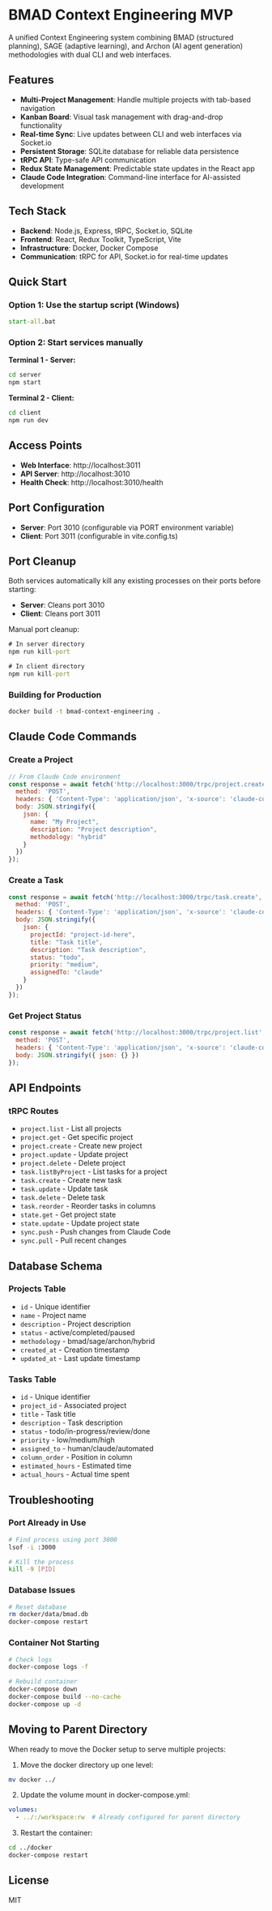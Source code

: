 # BMAD Context Engineering MVP

A unified Context Engineering system combining BMAD (structured planning), SAGE (adaptive learning), and Archon (AI agent generation) methodologies with dual CLI and web interfaces.

## Features

- **Multi-Project Management**: Handle multiple projects with tab-based navigation
- **Kanban Board**: Visual task management with drag-and-drop functionality
- **Real-time Sync**: Live updates between CLI and web interfaces via Socket.io
- **Persistent Storage**: SQLite database for reliable data persistence
- **tRPC API**: Type-safe API communication
- **Redux State Management**: Predictable state updates in the React app
- **Claude Code Integration**: Command-line interface for AI-assisted development

## Tech Stack

- **Backend**: Node.js, Express, tRPC, Socket.io, SQLite
- **Frontend**: React, Redux Toolkit, TypeScript, Vite
- **Infrastructure**: Docker, Docker Compose
- **Communication**: tRPC for API, Socket.io for real-time updates

## Quick Start

### Option 1: Use the startup script (Windows)
```cmd
start-all.bat
```

### Option 2: Start services manually

**Terminal 1 - Server:**
```cmd
cd server
npm start
```

**Terminal 2 - Client:**
```cmd
cd client
npm run dev
```

## Access Points

- **Web Interface**: http://localhost:3011
- **API Server**: http://localhost:3010
- **Health Check**: http://localhost:3010/health

## Port Configuration

- **Server**: Port 3010 (configurable via PORT environment variable)
- **Client**: Port 3011 (configurable in vite.config.ts)

## Port Cleanup

Both services automatically kill any existing processes on their ports before starting:

- **Server**: Cleans port 3010
- **Client**: Cleans port 3011

Manual port cleanup:
```cmd
# In server directory
npm run kill-port

# In client directory  
npm run kill-port
```

### Building for Production

```bash
docker build -t bmad-context-engineering .
```

## Claude Code Commands

### Create a Project
```javascript
// From Claude Code environment
const response = await fetch('http://localhost:3000/trpc/project.create', {
  method: 'POST',
  headers: { 'Content-Type': 'application/json', 'x-source': 'claude-code' },
  body: JSON.stringify({
    json: {
      name: "My Project",
      description: "Project description",
      methodology: "hybrid"
    }
  })
});
```

### Create a Task
```javascript
const response = await fetch('http://localhost:3000/trpc/task.create', {
  method: 'POST',
  headers: { 'Content-Type': 'application/json', 'x-source': 'claude-code' },
  body: JSON.stringify({
    json: {
      projectId: "project-id-here",
      title: "Task title",
      description: "Task description",
      status: "todo",
      priority: "medium",
      assignedTo: "claude"
    }
  })
});
```

### Get Project Status
```javascript
const response = await fetch('http://localhost:3000/trpc/project.list', {
  method: 'POST',
  headers: { 'Content-Type': 'application/json', 'x-source': 'claude-code' },
  body: JSON.stringify({ json: {} })
});
```

## API Endpoints

### tRPC Routes

- `project.list` - List all projects
- `project.get` - Get specific project
- `project.create` - Create new project
- `project.update` - Update project
- `project.delete` - Delete project
- `task.listByProject` - List tasks for a project
- `task.create` - Create new task
- `task.update` - Update task
- `task.delete` - Delete task
- `task.reorder` - Reorder tasks in columns
- `state.get` - Get project state
- `state.update` - Update project state
- `sync.push` - Push changes from Claude Code
- `sync.pull` - Pull recent changes

## Database Schema

### Projects Table
- `id` - Unique identifier
- `name` - Project name
- `description` - Project description
- `status` - active/completed/paused
- `methodology` - bmad/sage/archon/hybrid
- `created_at` - Creation timestamp
- `updated_at` - Last update timestamp

### Tasks Table
- `id` - Unique identifier
- `project_id` - Associated project
- `title` - Task title
- `description` - Task description
- `status` - todo/in-progress/review/done
- `priority` - low/medium/high
- `assigned_to` - human/claude/automated
- `column_order` - Position in column
- `estimated_hours` - Estimated time
- `actual_hours` - Actual time spent

## Troubleshooting

### Port Already in Use
```bash
# Find process using port 3000
lsof -i :3000

# Kill the process
kill -9 [PID]
```

### Database Issues
```bash
# Reset database
rm docker/data/bmad.db
docker-compose restart
```

### Container Not Starting
```bash
# Check logs
docker-compose logs -f

# Rebuild container
docker-compose down
docker-compose build --no-cache
docker-compose up -d
```

## Moving to Parent Directory

When ready to move the Docker setup to serve multiple projects:

1. Move the docker directory up one level:
```bash
mv docker ../
```

2. Update the volume mount in docker-compose.yml:
```yaml
volumes:
  - ../:/workspace:rw  # Already configured for parent directory
```

3. Restart the container:
```bash
cd ../docker
docker-compose restart
```

## License

MIT